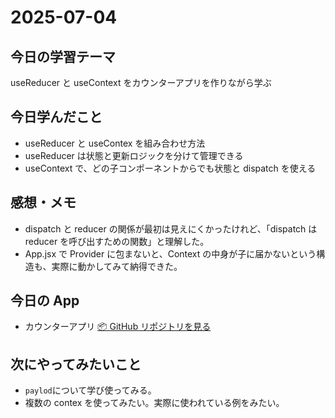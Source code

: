 # 2025-07-04

## 今日の学習テーマ

useReducer と useContext をカウンターアプリを作りながら学ぶ

## 今日学んだこと

- useReducer と useContex を組み合わせ方法
- useReducer は状態と更新ロジックを分けて管理できる
- useContext で、どの子コンポーネントからでも状態と dispatch を使える

## 感想・メモ

- dispatch と reducer の関係が最初は見えにくかったけれど、「dispatch は reducer を呼び出すための関数」と理解した。
- App.jsx で Provider に包まないと、Context の中身が子に届かないという構造も、実際に動かしてみて納得できた。

## 今日の App

- カウンターアプリ
  [📦 GitHub リポジトリを見る](https://github.com/tmmishii/React-learning-path/tree/main/mini-apps/counter-app)

## 次にやってみたいこと

- `paylod`について学び使ってみる。
- 複数の contex を使ってみたい。実際に使われている例をみたい。
